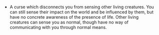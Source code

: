 - A curse which disconnects you from sensing other living creatures. You can still sense their impact on the world and be influenced by them, but have no concrete awareness of the presence of life. Other living creatures can sense you as normal, though have no way of communicating with you through normal means.
